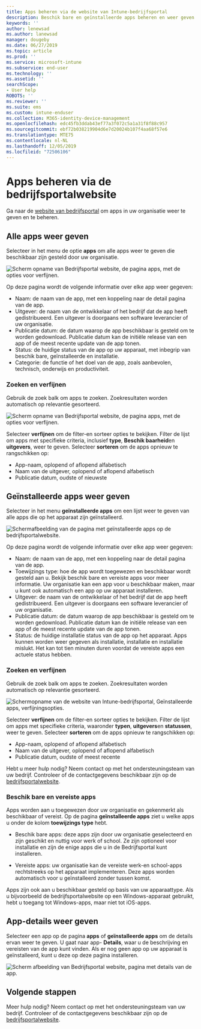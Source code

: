 ```yaml
---
title: Apps beheren via de website van Intune-bedrijfsportal
description: Beschik bare en geïnstalleerde apps beheren en weer geven
keywords: ''
author: lenewsad
ms.author: lanewsad
manager: dougeby
ms.date: 06/27/2019
ms.topic: article
ms.prod: ''
ms.service: microsoft-intune
ms.subservice: end-user
ms.technology: ''
ms.assetid: ''
searchScope:
- User help
ROBOTS: ''
ms.reviewer: ''
ms.suite: ems
ms.custom: intune-enduser
ms.collection: M365-identity-device-management
ms.openlocfilehash: edc45fb3ddab43ef77a3f072c5a1a31f8f88c957
ms.sourcegitcommit: ebf72b038219904d6e7d20024b107f4aa68f57e6
ms.translationtype: MTE75
ms.contentlocale: nl-NL
ms.lasthandoff: 12/05/2019
ms.locfileid: "72506106"
---
```

# <a name="manage-apps-from-the-company-portal-website"></a>Apps beheren via de bedrijfsportalwebsite 
Ga naar de [website van bedrijfsportal](https://portal.manage.microsoft.com) om apps in uw organisatie weer te geven en te beheren. 

## <a name="view-all-apps"></a>Alle apps weer geven  
Selecteer in het menu de optie **apps** om alle apps weer te geven die beschikbaar zijn gesteld door uw organisatie. 

   ![Scherm opname van Bedrijfsportal website, de pagina apps, met de opties voor verfijnen.](./media/intune-view-apps-1907.png)  

Op deze pagina wordt de volgende informatie over elke app weer gegeven:  

* Naam: de naam van de app, met een koppeling naar de detail pagina van de app.
* Uitgever: de naam van de ontwikkelaar of het bedrijf dat de app heeft gedistribueerd. Een uitgever is doorgaans een software leverancier of uw organisatie.  
* Publicatie datum: de datum waarop de app beschikbaar is gesteld om te worden gedownload. Publicatie datum kan de initiële release van een app of de meest recente update van de app tonen.
* Status: de huidige status van de app op uw apparaat, met inbegrip van beschik bare, geïnstalleerde en installatie. 
* Categorie: de functie of het doel van de app, zoals aanbevolen, technisch, onderwijs en productiviteit.  

### <a name="search-and-refine"></a>Zoeken en verfijnen   

Gebruik de zoek balk om apps te zoeken. Zoekresultaten worden automatisch op relevantie gesorteerd.  

   ![Scherm opname van Bedrijfsportal website, de pagina apps, met de opties voor verfijnen.](./media/intune-refine-all-apps-1907.png)  

Selecteer **verfijnen** om de filter-en sorteer opties te bekijken. Filter de lijst om apps met specifieke criteria, inclusief **type**, **Beschik baarheid**en **uitgevers**, weer te geven. Selecteer **sorteren** om de apps opnieuw te rangschikken op:

* App-naam, oplopend of aflopend alfabetisch 
* Naam van de uitgever, oplopend of aflopend alfabetisch 
* Publicatie datum, oudste of nieuwste  

## <a name="view-installed-apps"></a>Geïnstalleerde apps weer geven  
Selecteer in het menu **geïnstalleerde apps** om een lijst weer te geven van alle apps die op het apparaat zijn geïnstalleerd.  

   ![Schermafbeelding van de pagina met geïnstalleerde apps op de bedrijfsportalwebsite.](./media/intune-installed-apps-1907.png)  


Op deze pagina wordt de volgende informatie over elke app weer gegeven:  

* Naam: de naam van de app, met een koppeling naar de detail pagina van de app.
* Toewijzings type: hoe de app wordt toegewezen en beschikbaar wordt gesteld aan u. Bekijk beschik bare en vereiste apps voor meer informatie. Uw organisatie kan een app voor u beschikbaar maken, maar u kunt ook automatisch een app op uw apparaat installeren.  
* Uitgever: de naam van de ontwikkelaar of het bedrijf dat de app heeft gedistribueerd. Een uitgever is doorgaans een software leverancier of uw organisatie.  
* Publicatie datum: de datum waarop de app beschikbaar is gesteld om te worden gedownload. Publicatie datum kan de initiële release van een app of de meest recente update van de app tonen.
* Status: de huidige installatie status van de app op het apparaat. Apps kunnen worden weer gegeven als installatie, installatie en installatie mislukt. Het kan tot tien minuten duren voordat de vereiste apps een actuele status hebben.  

### <a name="search-and-refine"></a>Zoeken en verfijnen  

Gebruik de zoek balk om apps te zoeken. Zoekresultaten worden automatisch op relevantie gesorteerd.  

   ![Schermopname van de website van Intune-bedrijfsportal, Geïnstalleerde apps, verfijningsopties.](./media/intune-installed-refine-1907.png)  

Selecteer **verfijnen** om de filter-en sorteer opties te bekijken. Filter de lijst om apps met specifieke criteria, waaronder **typen**, **uitgevers**en **statussen**, weer te geven. Selecteer **sorteren** om de apps opnieuw te rangschikken op:

* App-naam, oplopend of aflopend alfabetisch  
* Naam van de uitgever, oplopend of aflopend alfabetisch  
* Publicatie datum, oudste of meest recente  

Hebt u meer hulp nodig? Neem contact op met het ondersteuningsteam van uw bedrijf. Controleer of de contactgegevens beschikbaar zijn op de [bedrijfsportalwebsite](https://go.microsoft.com/fwlink/?linkid=2010980).  

### <a name="available-and-required-apps"></a>Beschik bare en vereiste apps
Apps worden aan u toegewezen door uw organisatie en gekenmerkt als beschikbaar of vereist. Op de pagina **geïnstalleerde apps** ziet u welke apps u onder de kolom **toewijzings type** hebt. 


* Beschik bare apps: deze apps zijn door uw organisatie geselecteerd en zijn geschikt en nuttig voor werk of school. Ze zijn optioneel voor installatie en zijn de enige apps die u in de Bedrijfsportal kunt installeren. 

* Vereiste apps: uw organisatie kan de vereiste werk-en school-apps rechtstreeks op het apparaat implementeren. Deze apps worden automatisch voor u geïnstalleerd zonder tussen komst. 

Apps zijn ook aan u beschikbaar gesteld op basis van uw apparaattype. Als u bijvoorbeeld de bedrijfsportalwebsite op een Windows-apparaat gebruikt, hebt u toegang tot Windows-apps, maar niet tot iOS-apps.  

## <a name="view-app-details"></a>App-details weer geven  
Selecteer een app op de pagina **apps** of **geïnstalleerde apps** om de details ervan weer te geven. U gaat naar app- **Details**, waar u de beschrijving en vereisten van de app kunt vinden. Als er nog geen app op uw apparaat is geïnstalleerd, kunt u deze op deze pagina installeren. 


   ![Scherm afbeelding van Bedrijfsportal website, pagina met details van de app.](./media/intune-app-details-1907.png)  

## <a name="next-steps"></a>Volgende stappen
Meer hulp nodig? Neem contact op met het ondersteuningsteam van uw bedrijf. Controleer of de contactgegevens beschikbaar zijn op de [bedrijfsportalwebsite](https://go.microsoft.com/fwlink/?linkid=2010980).  
